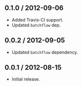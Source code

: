 0.1.0 / 2012-09-06
------------------
* Added Travis-CI support.
* Updated `batchflow` dep.

0.0.2 / 2012-09-05
------------------
* Updated `batchflow` dependency.

0.0.1 / 2012-08-15
------------------
* Initial release.
